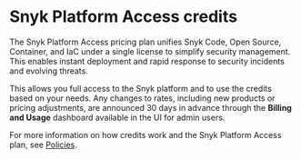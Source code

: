 # Snyk Platform Access credits

The Snyk Platform Access pricing plan unifies Snyk Code, Open Source, Container, and IaC under a single license to simplify security management. This enables instant deployment and rapid response to security incidents and evolving threats.

This allows you full access to the Snyk platform and to use the credits based on your needs. Any changes to rates, including new products or pricing adjustments, are announced 30 days in advance through the **Billing and Usage** dashboard available in the UI for admin users.

For more information on how credits work and the Snyk Platform Access plan, see [Policies](https://snyk.io/policies/definition-of-snyk-platform-access/).

